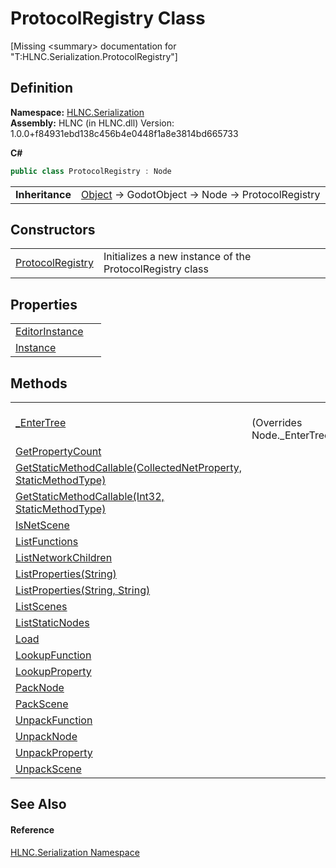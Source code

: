 # ProtocolRegistry Class


\[Missing &lt;summary&gt; documentation for "T:HLNC.Serialization.ProtocolRegistry"\]



## Definition
**Namespace:** <a href="N_HLNC_Serialization">HLNC.Serialization</a>  
**Assembly:** HLNC (in HLNC.dll) Version: 1.0.0+f84931ebd138c456b4e0448f1a8e3814bd665733

**C#**
``` C#
public class ProtocolRegistry : Node
```

<table><tr><td><strong>Inheritance</strong></td><td><a href="https://learn.microsoft.com/dotnet/api/system.object" target="_blank" rel="noopener noreferrer">Object</a>  →  GodotObject  →  Node  →  ProtocolRegistry</td></tr>
</table>



## Constructors
<table>
<tr>
<td><a href="M_HLNC_Serialization_ProtocolRegistry__ctor">ProtocolRegistry</a></td>
<td>Initializes a new instance of the ProtocolRegistry class</td></tr>
</table>

## Properties
<table>
<tr>
<td><a href="P_HLNC_Serialization_ProtocolRegistry_EditorInstance">EditorInstance</a></td>
<td> </td></tr>
<tr>
<td><a href="P_HLNC_Serialization_ProtocolRegistry_Instance">Instance</a></td>
<td> </td></tr>
</table>

## Methods
<table>
<tr>
<td><a href="M_HLNC_Serialization_ProtocolRegistry__EnterTree">_EnterTree</a></td>
<td><br />(Overrides Node._EnterTree())</td></tr>
<tr>
<td><a href="M_HLNC_Serialization_ProtocolRegistry_GetPropertyCount">GetPropertyCount</a></td>
<td> </td></tr>
<tr>
<td><a href="M_HLNC_Serialization_ProtocolRegistry_GetStaticMethodCallable">GetStaticMethodCallable(CollectedNetProperty, StaticMethodType)</a></td>
<td> </td></tr>
<tr>
<td><a href="M_HLNC_Serialization_ProtocolRegistry_GetStaticMethodCallable_1">GetStaticMethodCallable(Int32, StaticMethodType)</a></td>
<td> </td></tr>
<tr>
<td><a href="M_HLNC_Serialization_ProtocolRegistry_IsNetScene">IsNetScene</a></td>
<td> </td></tr>
<tr>
<td><a href="M_HLNC_Serialization_ProtocolRegistry_ListFunctions">ListFunctions</a></td>
<td> </td></tr>
<tr>
<td><a href="M_HLNC_Serialization_ProtocolRegistry_ListNetworkChildren">ListNetworkChildren</a></td>
<td> </td></tr>
<tr>
<td><a href="M_HLNC_Serialization_ProtocolRegistry_ListProperties">ListProperties(String)</a></td>
<td> </td></tr>
<tr>
<td><a href="M_HLNC_Serialization_ProtocolRegistry_ListProperties_1">ListProperties(String, String)</a></td>
<td> </td></tr>
<tr>
<td><a href="M_HLNC_Serialization_ProtocolRegistry_ListScenes">ListScenes</a></td>
<td> </td></tr>
<tr>
<td><a href="M_HLNC_Serialization_ProtocolRegistry_ListStaticNodes">ListStaticNodes</a></td>
<td> </td></tr>
<tr>
<td><a href="M_HLNC_Serialization_ProtocolRegistry_Load">Load</a></td>
<td> </td></tr>
<tr>
<td><a href="M_HLNC_Serialization_ProtocolRegistry_LookupFunction">LookupFunction</a></td>
<td> </td></tr>
<tr>
<td><a href="M_HLNC_Serialization_ProtocolRegistry_LookupProperty">LookupProperty</a></td>
<td> </td></tr>
<tr>
<td><a href="M_HLNC_Serialization_ProtocolRegistry_PackNode">PackNode</a></td>
<td> </td></tr>
<tr>
<td><a href="M_HLNC_Serialization_ProtocolRegistry_PackScene">PackScene</a></td>
<td> </td></tr>
<tr>
<td><a href="M_HLNC_Serialization_ProtocolRegistry_UnpackFunction">UnpackFunction</a></td>
<td> </td></tr>
<tr>
<td><a href="M_HLNC_Serialization_ProtocolRegistry_UnpackNode">UnpackNode</a></td>
<td> </td></tr>
<tr>
<td><a href="M_HLNC_Serialization_ProtocolRegistry_UnpackProperty">UnpackProperty</a></td>
<td> </td></tr>
<tr>
<td><a href="M_HLNC_Serialization_ProtocolRegistry_UnpackScene">UnpackScene</a></td>
<td> </td></tr>
</table>

## See Also


#### Reference
<a href="N_HLNC_Serialization">HLNC.Serialization Namespace</a>  
